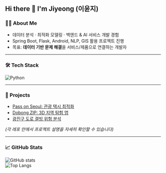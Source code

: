 ## Hi there 👋 I'm Jiyeong (이윤지)

### 👩‍💻 About Me
- 데이터 분석 · 최적화 모델링 · 백엔드 & AI 서비스 개발 경험
- Spring Boot, Flask, Android, NLP, GIS 활용 프로젝트 진행
- 목표: **데이터 기반 문제 해결**을 서비스/제품으로 연결하는 개발자

---

### 🛠 Tech Stack
![Python](https://img.shields.io/badge/Python-3776AB?logo=python&logoColor=white)


---

### 🚀 Projects
- [Pass on Seoul: 관광 택시 최적화](https://github.com/lyoonji/pass-on-seoul)  
- [Dobong ZIP: 3D 지역 탐험 앱](https://github.com/lyoonji/dobong-zip)  
- [광진구 도로 결빙 위험 분석](https://github.com/lyoonji/freeze-risk-analysis)  


*(각 레포 안에서 프로젝트 설명을 자세히 확인할 수 있습니다)*

---

### 📈 GitHub Stats
![GitHub stats](https://github-readme-stats.vercel.app/api?username=lyoonji&show_icons=true&theme=radical)  
![Top Langs](https://github-readme-stats.vercel.app/api/top-langs/?username=lyoonji&layout=compact&theme=radical)
